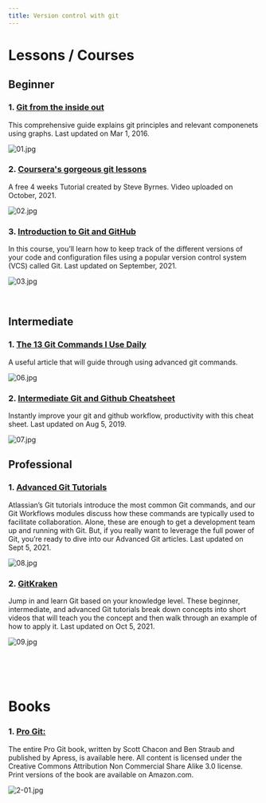 ```yaml
---
title: Version control with git
---
```


# Lessons / Courses

## Beginner

### 1. [Git from the inside out](https://codewords.recurse.com/issues/two/git-from-the-inside-out)

This comprehensive guide explains git principles and relevant componenets using graphs. Last updated on Mar 1, 2016.

![01.jpg](https://codewords.recurse.com/assets/logo_48x60-216f07394bda8bb1b11a1ef2eb933ad4036de609a68d4792c51f46fe47fb6366.png)

### 2. [Coursera's gorgeous git lessons](https://www.coursera.org/learn/version-control-with-git)

A free 4 weeks Tutorial created by Steve Byrnes. Video uploaded on October, 2021.

![02.jpg](https://d3njjcbhbojbot.cloudfront.net/api/utilities/v1/imageproxy/http://coursera-university-assets.s3.amazonaws.com/2f/8233441ed74c6fb68a3a748168ca53/Atlassian-University-2x-white-rgb.png?auto=format%2Ccompress&dpr=1&h=70)

### 3. [Introduction to Git and GitHub](https://www.coursera.org/learn/introduction-git-github)

In this course, you’ll learn how to keep track of the different versions of your code and configuration files using a popular version control system (VCS) called Git. Last updated on September, 2021.

![03.jpg](https://d3njjcbhbojbot.cloudfront.net/api/utilities/v1/imageproxy/http://coursera-university-assets.s3.amazonaws.com/4a/cb36835ae3421187080898a7ecc11d/Google-G_360x360.png?auto=format%2Ccompress&dpr=1&w=56px&h=56px&auto=format%2Ccompress&dpr=1&w=&h=)

<br />

## Intermediate

### 1. [The 13 Git Commands I Use Daily](https://medium.com/analytics-vidhya/13-git-commands-i-use-daily-14e3ad562068)

A useful article that will guide through using advanced git commands.

![06.jpg](https://miro.medium.com/max/819/1*24ML0sLmHdTwXZQRGT_VMQ.jpeg)

### 2. [Intermediate Git and Github Cheatsheet](https://medium.com/learn-to-code-co/intermediate-git-and-github-cheatsheet-5c3cb21e144a)

Instantly improve your git and github workflow, productivity with this cheat sheet. Last updated on Aug 5, 2019.

![07.jpg](https://miro.medium.com/max/819/1*gmj1bzPSryHNFf_Oei4ytA.png)

## Professional

### 1. [Advanced Git Tutorials](https://www.atlassian.com/git/tutorials/advanced-overview)

Atlassian’s Git tutorials introduce the most common Git commands, and our Git Workflows modules discuss how these commands are typically used to facilitate collaboration. Alone, these are enough to get a development team up and running with Git. But, if you really want to leverage the full power of Git, you’re ready to dive into our Advanced Git articles. Last updated on Sept 5, 2021.

![08.jpg](https://wac-cdn.atlassian.com/dam/jcr:9b9e637b-75f8-4f0b-bab8-5e6182638168/hero.svg?cdnVersion=1837)

### 2. [GitKraken](https://www.gitkraken.com/learn/git/tutorials#advanced)

Jump in and learn Git based on your knowledge level. These beginner, intermediate, and advanced Git tutorials break down concepts into short videos that will teach you the concept and then walk through an example of how to apply it. Last updated on Oct 5, 2021.

![09.jpg](https://1v5ymx3zt3y73fq5gy23rtnc-wpengine.netdna-ssl.com/wp-content/uploads/2021/03/gitkraken-logo-light-hz-1.png)

<br />
<br />
<br />

# Books

### 1. [Pro Git:](https://git-scm.com/book/en/v2)

The entire Pro Git book, written by Scott Chacon and Ben Straub and published by Apress, is available here. All content is licensed under the Creative Commons Attribution Non Commercial Share Alike 3.0 license. Print versions of the book are available on Amazon.com.

![2-01.jpg](https://git-scm.com/images/progit2.png)